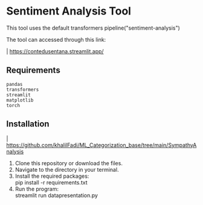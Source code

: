 # Sentiment Analysis Tool

This tool uses the default transformers pipeline("sentiment-analysis") 

The tool can accessed through this link: 

| https://contedusentana.streamlit.app/
## Requirements

    pandas
    transformers
    streamlit
    matplotlib
    torch

## Installation
| https://github.com/khalilFadi/ML_Categorization_base/tree/main/SympathyAnalysis
1. Clone this repository or download the files.
2. Navigate to the directory in your terminal.
3. Install the required packages:  
    pip install -r requirements.txt 
4. Run the program:  
    streamlit run datapresentation.py